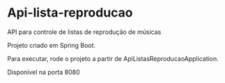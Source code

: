 # Api-lista-reproducao
API para controle de listas de reprodução de músicas

Projeto criado em Spring Boot.

Para executar, rode o projeto a partir de ApiListasReproducaoApplication.

Disponível na porta 8080
